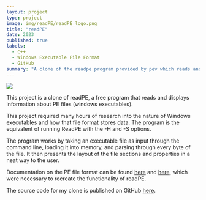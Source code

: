 ```yaml
---
layout: project
type: project
image: img/readPE/readPE_logo.png
title: "readPE"
date: 2023
published: true
labels:
  - C++
  - Windows Executable File Format
  - GitHub
summary: "A clone of the readpe program provided by pev which reads and displays information about PE files."
---
```


<img class="img-fluid" src="../img/readPE.jpg"> 

This project is a clone of readPE, a free program that reads and displays information about PE files (windows executables).

This project required many hours of research into the nature of Windows executables and how that file format stores data. The program is the equivalent of running ReadPE with the -H and -S options.

The program works by taking an executable file as input through the command line, loading it into memory, and parsing through every byte of the file. It then presents the layout of the file sections and properties in a neat way to the user.

Documentation on the PE file format can be found [here](https://learn.microsoft.com/en-us/windows/win32/debug/pe-format) and [here](https://0xrick.github.io/win-internals/pe1/), which were necessary to recreate the functionality of readPE.

The source code for my clone is published on GitHub [here](https://github.com/SRE-Nelson/are_lab6_readpe-kairemUH).

